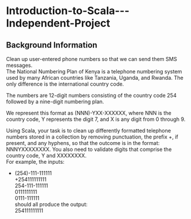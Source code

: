 # Introduction-to-Scala---Independent-Project

## Background Information<br />
Clean up user-entered phone numbers so that we can send them SMS
messages.<br />
The National Numbering Plan of Kenya is a telephone numbering system used
by many African countries like Tanzania, Uganda, and Rwanda. The only
difference is the international country code.<br />

The numbers are 12-digit numbers consisting of the country code 254 followed
by a nine-digit numbering plan.

We represent this format as (NNN)-YXX-XXXXXX, where NNN is the country
code, Y represents the digit 7, and X is any digit from 0 through 9.<br />

Using Scala, your task is to clean up differently formatted telephone numbers
stored in a collection by removing punctuation, the prefix +, if present, and any
hyphens, so that the outcome is in the format: NNNYXXXXXXXX. You also need
to validate digits that comprise the country code, Y and XXXXXXXX.<br />
For example, the inputs:<br />
+ (254)-111-111111<br />
+254111111111<br />
254-111-111111<br />
0111111111<br />
0111-111111<br />
should all produce the output:<br />
254111111111<br />

